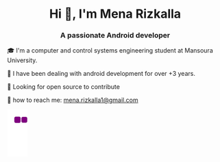 <h1 align="center">Hi 👋, I'm Mena Rizkalla</h1>
<h3 align="center">A passionate Android developer </h3>


🎓 I'm a computer and control systems engineering student at Mansoura University.

🌱 I have been dealing with android development for over +3 years.

🤔 Looking for open source to contribute

📧 how to reach me: mena.rizkalla1@gmail.com


![snake gif](https://github.com/mena-rizkalla/mena-rizkalla/blob/output/github-contribution-grid-snake.gif)
